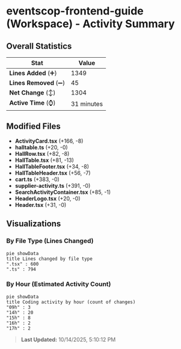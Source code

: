 # eventscop-frontend-guide (Workspace) - Activity Summary 

## Overall Statistics

| Stat                   | Value                                                             |
| ---------------------- | ----------------------------------------------------------------- |
| **Lines Added** (➕)   | 1349                                          |
| **Lines Removed** (➖) | 45                                        |
| **Net Change** (↕)    | 1304                |
| **Active Time** (⌚)   | 31 minutes |


## Modified Files
- **ActivityCard.tsx** (+166, -8)
- **halltable.ts** (+20, -0)
- **HallRow.tsx** (+82, -8)
- **HallTable.tsx** (+81, -13)
- **HallTableFooter.tsx** (+34, -8)
- **HallTableHeader.tsx** (+56, -7)
- **cart.ts** (+383, -0)
- **supplier-activity.ts** (+391, -0)
- **SearchActivityContainer.tsx** (+85, -1)
- **HeaderLogo.tsx** (+20, -0)
- **Header.tsx** (+31, -0)

## Visualizations

### By File Type (Lines Changed)

```mermaid
pie showData
title Lines changed by file type
".tsx" : 600
".ts" : 794
```

### By Hour (Estimated Activity Count)

```mermaid
pie showData
title Coding activity by hour (count of changes)
"09h" : 3
"14h" : 20
"15h" : 8
"16h" : 2
"17h" : 2
```


> **Last Updated:** 10/14/2025, 5:10:12 PM